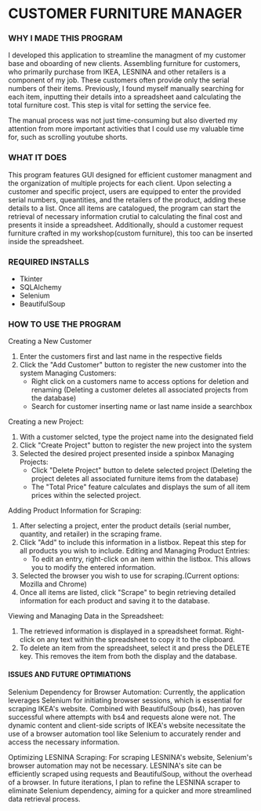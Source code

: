 # CUSTOMER FURNITURE MANAGER

### WHY I MADE THIS PROGRAM

I developed this application to streamline the managment of my customer base and oboarding of new clients. 
Assembling furniture for customers, who primarily purchase from IKEA, LESNINA and other retailers is a component
of my job. These customers often provide only the serial numbers of their items. Previously, I found myself manually
searching for each item, inputting their details into a spreadsheet aand calculating the total furniture cost.
This step is vital for setting the service fee.

The manual process was not just time-consuming but also diverted my attention from more important activities that
I could use my valuable time for, such as scrolling youtube shorts.

### WHAT IT DOES

This program features GUI designed for efficient customer managment and the organization of multiple
projects for each client. Upon selecting a customer and specific project, users are equipped to enter the provided
serial numbers, queantities, and the retailers of the product, adding these details to a  list. Once all items are
catalogued, the program can start the retrieval of necessary information crutial to calculating the final cost and
presents it inside a spreadsheet.
Additionally, should a customer request furniture crafted in my workshop(custom furniture), this too can be inserted
inside the spreadsheet.

### REQUIRED INSTALLS
- Tkinter
- SQLAlchemy
- Selenium
- BeautifulSoup

### HOW TO USE THE PROGRAM
Creating a New Customer
1. Enter the customers first and last name in the respective fields
2. Click the "Add Customer" button to register the new customer into the system
   Managing Customers:
    - Right click on a customers name to access options for deletion and renaming
      (Deleting a customer deletes all associated projects from the database)
    - Search for customer inserting name or last name inside a searchbox

Creating a new Project:
1. With a customer selcted, type the project name into the designated field
2. Click "Create Project" button to register the new project into the system
3. Selected the desired project presented inside a spinbox 
   Managing Projects:
     - Click "Delete Project" button to delete selected project (Deleting the project
       deletes all associated furniture items from the database)
     - The "Total Price" feature calculates and displays the sum of all item prices within the selected project.

Adding Product Information for Scraping:
1. After selecting a project, enter the product details (serial number, quantity, and retailer) in the scraping frame.
2. Click "Add" to include this information in a listbox. Repeat this step for all products you wish to include.
    Editing and Managing Product Entries:
      - To edit an entry, right-click on an item within the listbox. This allows you to modify the entered information.
4. Selected the browser you wish to use for scraping.(Current options: Mozilla and Chrome)
5. Once all items are listed, click "Scrape" to begin retrieving detailed information for each product and saving it
to the database.

Viewing and Managing Data in the Spreadsheet:
1. The retrieved information is displayed in a spreadsheet format. Right-click on any text within the spreadsheet
to copy it to the clipboard.
2. To delete an item from the spreadsheet, select it and press the DELETE key.
This removes the item from both the display and the database.

#### ISSUES AND FUTURE OPTIMIATIONS
Selenium Dependency for Browser Automation: Currently, the application leverages Selenium for initiating browser
sessions, which is essential for scraping IKEA's website. Combined with BeautifulSoup (bs4), has
proven successful where attempts with bs4 and requests alone were not. The dynamic content and client-side 
scripts of IKEA's website necessitate the use of a browser automation tool like Selenium to accurately render 
and access the necessary information.

Optimizing LESNINA Scraping: For scraping LESNINA's website, Selenium's browser automation may not be necessary.
LESNINA's site can be efficiently scraped using requests and BeautifulSoup,
without the overhead of a browser. In future iterations, I plan to refine the LESNINA scraper to eliminate 
Selenium dependency, aiming for a quicker and more streamlined data retrieval process.
